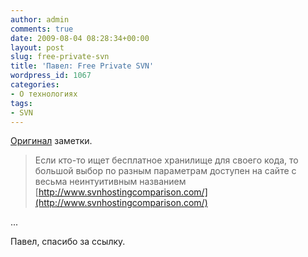 ```yaml
---
author: admin
comments: true
date: 2009-08-04 08:28:34+00:00
layout: post
slug: free-private-svn
title: 'Павел: Free Private SVN'
wordpress_id: 1067
categories:
- О технологиях
tags:
- SVN
---
```


[Оригинал](http://blog.ad.by/2009/07/free-private-svn.html) заметки.



> Если кто-то ищет бесплатное хранилище для своего кода, то большой выбор по разным параметрам доступен на сайте с весьма неинтуитивным названием [http://www.svnhostingcomparison.com/](http://www.svnhostingcomparison.com/)

...



Павел, спасибо за ссылку.
